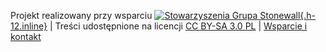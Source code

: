 Projekt realizowany przy wsparciu [![Stowarzyszenia Grupa Stonewall](/media/img/logo/STOn_logo_end_RGB-01.png){.h-12.inline}](https://grupa-stonewall.pl) | Treści udostępnione na licencji [CC BY-SA 3.0 PL](/strony/licencja) | [Wsparcie i kontakt](/strony/wsparcie-projektu)
